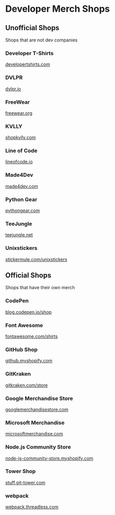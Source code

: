 # Developer Merch Shops

## Unofficial Shops

Shops that are not dev companies



### Developer T-Shirts

[developertshirts.com](https://developertshirts.com/)

### DVLPR

[dvlpr.io](https://www.dvlpr.io/)

### FreeWear

[freewear.org](https://www.freewear.org/)

### KVLLY

[shopkvlly.com](https://shopkvlly.com/)

### Line of Code

[lineofcode.io](https://lineofcode.io/)

### Made4Dev

[made4dev.com](https://made4dev.com/)

### Python Gear

[pythongear.com](https://www.pythongear.com/)

### TeeJungle

[teejungle.net](https://teejungle.net/)

### Unixstickers

[stickermule.com/unixstickers](https://www.stickermule.com/unixstickers)

## Official Shops

Shops that have their own merch

### CodePen

[blog.codepen.io/shop](http://blog.codepen.io/shop/)

### Font Awesome

[fontawesome.com/shirts](https://fontawesome.com/shirts/)

### GitHub Shop

[github.myshopify.com](https://github.myshopify.com/)

### GitKraken

[gitkraken.com/store](https://www.gitkraken.com/store)

### Google Merchandise Store

[googlemerchandisestore.com](https://googlemerchandisestore.com/)

### Microsoft Merchandise

[microsoftmerchandise.com](https://microsoftmerchandise.com/)

### Node.js Community Store

[node-js-community-store.myshopify.com](https://node-js-community-store.myshopify.com/)

### Tower Shop

[stuff.git-tower.com](https://stuff.git-tower.com/)

### webpack

[webpack.threadless.com](https://webpack.threadless.com/)
